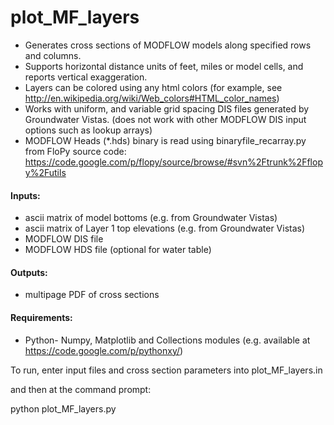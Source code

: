 plot_MF_layers
==============

* Generates cross sections of MODFLOW models along specified rows and columns. 
* Supports horizontal distance units of feet, miles or model cells, and reports vertical exaggeration.
* Layers can be colored using any html colors (for example, see http://en.wikipedia.org/wiki/Web_colors#HTML_color_names)
* Works with uniform, and variable grid spacing DIS files generated by Groundwater Vistas. 
  (does not work with other MODFLOW DIS input options such as lookup arrays)
* MODFLOW Heads (*.hds) binary is read using binaryfile_recarray.py from FloPy source code:
<https://code.google.com/p/flopy/source/browse/#svn%2Ftrunk%2Fflopy%2Futils>

#### Inputs:
* ascii matrix of model bottoms (e.g. from Groundwater Vistas)
* ascii matrix of Layer 1 top elevations (e.g. from Groundwater Vistas)
* MODFLOW DIS file
* MODFLOW HDS file (optional for water table)

#### Outputs:
* multipage PDF of cross sections

#### Requirements:
* Python- Numpy, Matplotlib and Collections modules (e.g. available at https://code.google.com/p/pythonxy/)



To run, enter input files and cross section parameters into plot_MF_layers.in

and then at the command prompt:

python  plot_MF_layers.py

